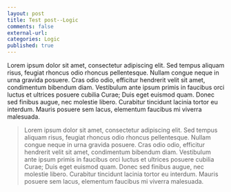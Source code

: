 ```yaml
---
layout: post
title: Test post--Logic
comments: false
external-url:
categories: Logic
published: true
---
```


Lorem ipsum dolor sit amet, consectetur adipiscing elit. Sed tempus aliquam risus, feugiat rhoncus odio rhoncus pellentesque. Nullam congue neque in urna gravida posuere. Cras odio odio, efficitur hendrerit velit sit amet, condimentum bibendum diam. Vestibulum ante ipsum primis in faucibus orci luctus et ultrices posuere cubilia Curae; Duis eget euismod quam. Donec sed finibus augue, nec molestie libero. Curabitur tincidunt lacinia tortor eu interdum. Mauris posuere sem lacus, elementum faucibus mi viverra malesuada.

> Lorem ipsum dolor sit amet, consectetur adipiscing elit. Sed tempus aliquam risus, feugiat rhoncus odio rhoncus pellentesque. Nullam congue neque in urna gravida posuere. Cras odio odio, efficitur hendrerit velit sit amet, condimentum bibendum diam. Vestibulum ante ipsum primis in faucibus orci luctus et ultrices posuere cubilia Curae; Duis eget euismod quam. Donec sed finibus augue, nec molestie libero. Curabitur tincidunt lacinia tortor eu interdum. Mauris posuere sem lacus, elementum faucibus mi viverra malesuada.